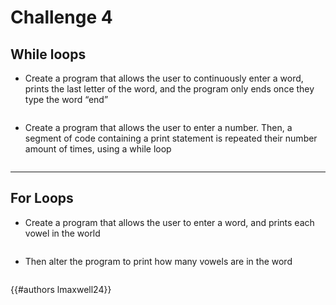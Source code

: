 # Challenge 4
## While loops

- Create a program that allows the user to continuously enter a word, prints the last letter of the word, and the program only ends once they type the word “end”

```py
```

- Create a program that allows the user to enter a number. Then, a segment of code containing a print statement is repeated their number amount of times, using a while loop

```py
```


---

## For Loops

- Create a program that allows the user to enter a word, and prints each vowel in the world

```py
```

- Then alter the program to print how many vowels are in the word

```py
```

{{#authors lmaxwell24}}